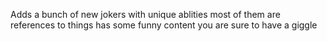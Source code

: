 Adds a bunch of new jokers with unique ablities
most of them are references to things
has some funny content you are sure to have a giggle
